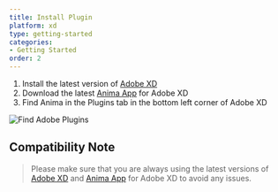 ```yaml
---
title: Install Plugin
platform: xd
type: getting-started
categories: 
- Getting Started
order: 2
---
```


1. Install the latest version of [Adobe XD](https://www.adobe.com/products/xd.html)
2. Download the latest [Anima App](https://xd.adobelanding.com/en/xd-plugin-download/?pluginId=542412cd) for Adobe XD
3. Find Anima in the Plugins tab in the bottom left corner of Adobe XD

![Find Adobe Plugins](https://p46.f4.n0.cdn.getcloudapp.com/items/04uK47Xx/Adobe%20XD%20plugin%20installed.png?v=1162b7e2799e6a1a88f09632c71df7d1)

## Compatibility Note

>Please make sure that you are always using the latest versions of [Adobe XD](https://www.adobe.com/>products/xd.html) and [Anima App](https://xd.adobelanding.com/en/xd-plugin-download/?pluginId=542412cd) for Adobe XD to avoid any issues.


